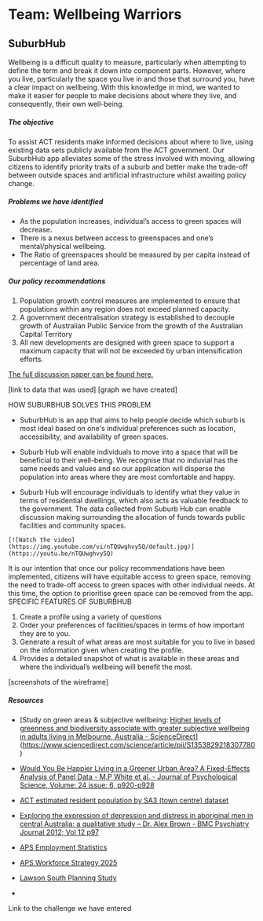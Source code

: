 # Team: Wellbeing Warriors


## SuburbHub
Wellbeing is a difficult quality to measure, particularly when attempting to define the term and break it down into component parts. However, where you live, particularly the space you live in and those that surround you, have a clear impact on wellbeing. With this knowledge in mind, we wanted to make it easier for people to make decisions about where they live, and consequently, their own well-being. 

##### The objective

To assist ACT residents make informed decisions about where to live, using existing data sets publicly available from the ACT government. 
Our SuburbHub app alleviates some of the stress involved with moving, allowing citizens to identify priority traits of a suburb and better make the trade-off between outside spaces and artificial infrastructure whilst awaiting policy change.

##### Problems we have identified

-	As the population increases, individual’s access to green spaces will decrease.
-	There is a nexus between access to greenspaces and one’s mental/physical wellbeing.
-	The Ratio of greenspaces should be measured by per capita instead of percentage of land area.

##### Our policy recommendations

1. Population growth control measures are implemented to ensure that populations within any region does not exceed planned capacity.
2. A government decentralisation strategy is established to decouple growth of Australian Public Service from the growth of the Australian Capital Territory
3. All new developments are designed with green space to support a maximum capacity that will not be exceeded by urban intensification efforts.

[The full discussion paper can be found here.](https://github.com/mysticfakir/DTC_GovHack2022/blob/main/Policy%20paper.pdf) 

[link to data that was used]
[graph we have created]


HOW SUBURBHUB SOLVES THIS PROBLEM 
-	SuburbHub is an app that aims to help people decide which suburb is most ideal based on one's individual preferences such as location, accessibility, and availability of green spaces. 

-	Suburb Hub will enable individuals to move into a space that will be beneficial to their well-being. We recognise that no induvial has the same needs and values and so our application will disperse the population into areas where they are most comfortable and happy. 

-	Suburb Hub will encourage individuals to identify what they value in terms of residential dwellings, which also acts as valuable feedback to the government. The data collected from Suburb Hub can enable discussion making surrounding the allocation of funds towards public facilities and community spaces.

```
[![Watch the video](https://img.youtube.com/vi/nTQUwghvy5Q/default.jpg)](https://youtu.be/nTQUwghvy5Q)
```


It is our intention that once our policy recommendations have been implemented, citizens will have equitable access to green space, removing the need to trade-off access to green spaces with other individual needs. At this time, the option to prioritise green space can be removed from the app.
SPECIFIC FEATURES OF SUBURBHUB 
1. Create a profile using a variety of questions  
2. Order your preferences of facilities/spaces in terms of how important they are to you.  
3. Generate a result of what areas are most suitable for you to live in based on the information given when creating the profile.  
4. Provides a detailed snapshot of what is available in these areas and where the individual’s wellbeing will benefit the most.  

[screenshots of the wireframe]

##### Resources
- [Study on green areas & subjective wellbeing: [Higher levels of greenness and biodiversity associate with greater subjective wellbeing in adults living in Melbourne, Australia - ScienceDirect](https://www.sciencedirect.com/science/article/pii/S1353829218307780)](https://www.sciencedirect.com/science/article/pii/S1353829218307780)

- [Would You Be Happier Living in a Greener Urban Area? A Fixed-Effects Analysis of Panel Data - M.P White et al. - Journal of Psychological Science, Volume: 24 issue: 6, p920-p928](https://journals.sagepub.com/doi/abs/10.1177/0956797612464659)

- [ACT estimated resident population by SA3 (town centre) dataset](https://www.data.act.gov.au/Health/ACT-estimated-resident-population-by-SA3-town-cent/6qxi-jn4w)

- [Exploring the expression of depression and distress in aboriginal men in central Australia: a qualitative study – Dr. Alex Brown - BMC Psychiatry Journal 2012; Vol 12 p97](https://www.ncbi.nlm.nih.gov/pmc/articles/PMC3441213/)

- [APS Employment Statistics](https://www.apsc.gov.au/employment-data/aps-employment-data-31-december-2021/glance)

- [APS Workforce Strategy 2025](https://www.apsc.gov.au/sites/default/files/2021-03/APS_Workforce_strategy.pdf)

- [Lawson South Planning Study](https://www.planning.act.gov.au/__data/assets/pdf_file/0003/1223436/Lawson-South-Planning-Study-Final-Report-October-2009.pdf)

- 

  

Link to the challenge we have entered 



